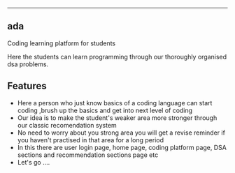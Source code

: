 --------------------------
__ada__
--------------------------
Coding learning platform for students

Here the students can learn programming through our thoroughly organised dsa problems.


**Features**
------------
- Here a person who just know basics of a coding language can start coding ,brush up the basics and get into next level of coding 
- Our idea is to make the student's weaker area more stronger through our classic recomendation system 
- No need to worry about you strong area you will get a revise reminder if you haven't practised in that area for a long period 
- In this there are user login page, home page, coding platform page, DSA sections and recommendation sections page etc 
- Let's go .... 

